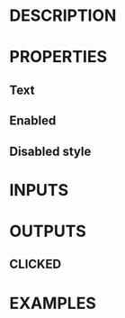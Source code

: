# DESCRIPTION

# PROPERTIES

## Text

## Enabled

## Disabled style

# INPUTS

# OUTPUTS

## CLICKED

# EXAMPLES
